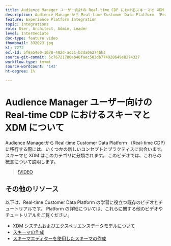 ```yaml
---
title: Audience Manager ユーザー向けの Real-time CDP におけるスキーマと XDM について
description: Audience Managerから Real-time Customer Data Platform （Real-time CDP）に移行する際には、いくつかの新しいコンセプトとプラクティスに出会います。 スキーマと XDM はこのカテゴリに分類されます。 このビデオでは、これらの概念について説明します。
feature: Experience Platform Integration
topic: Integrations
role: User, Architect, Admin, Leader
level: Intermediate
doc-type: feature video
thumbnail: 332023.jpg
kt: 7272
exl-id: 5f9a54e0-1078-402d-ad31-b3da06274bb3
source-git-commit: 5c76721780ab46faec503db774928649e8274327
workflow-type: tm+mt
source-wordcount: '143'
ht-degree: 1%

---
```


# Audience Manager ユーザー向けの Real-time CDP におけるスキーマと XDM について

Audience Managerから Real-time Customer Data Platform （Real-time CDP）に移行する際には、いくつかの新しいコンセプトとプラクティスに出会います。 スキーマと XDM はこのカテゴリに分類されます。 このビデオでは、これらの概念について説明します。

>[!VIDEO](https://video.tv.adobe.com/v/3410356/?quality=12&learn=on&captions=jpn)

## その他のリソース

以下は、Real-time Customer Data Platform の学習に役立つ既存のビデオとチュートリアルです。 Platform の詳細については、これらに関する他のビデオやチュートリアルをご覧ください。

* [XDM システムおよびエクスペリエンスデータモデルについて ](https://experienceleague.adobe.com/docs/platform-learn/tutorials/schemas/understanding-the-xdm-system-and-experience-data-model.html?lang=ja)
* [ スキーマの作成 ](https://experienceleague.adobe.com/docs/platform-learn/tutorials/schemas/create-your-first-schema-with-out-of-the-box-components.html?lang=ja)
* [ スキーマエディターを使用したスキーマの作成 ](https://experienceleague.adobe.com/docs/experience-platform/xdm/tutorials/create-schema-ui.html?lang=ja#getting-started)
